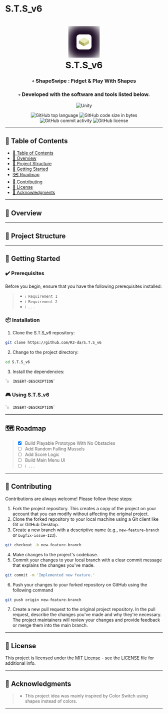 # S.T.S_v6
<div align="center">
<h1 align="center">
<img src="./img/app_icon_wbg.webp" width="100" />
<br>S.T.S_v6
</h1>
<h3>◦ ShapeSwipe : Fidget & Play With Shapes</h3>
<h3>◦ Developed with the software and tools listed below.</h3>

<p align="center">
<img src="https://img.shields.io/badge/Unity-0467DF.svg?style&logo=Unity&logoColor=white" alt="Unity" />
</p>
<img src="https://img.shields.io/github/languages/top/R3-da/S.T.S_v6?style&color=5D6D7E" alt="GitHub top language" />
<img src="https://img.shields.io/github/languages/code-size/R3-da/S.T.S_v6?style&color=5D6D7E" alt="GitHub code size in bytes" />
<img src="https://img.shields.io/github/commit-activity/m/R3-da/S.T.S_v6?style&color=5D6D7E" alt="GitHub commit activity" />
<img src="https://img.shields.io/github/license/R3-da/S.T.S_v6?style&color=5D6D7E" alt="GitHub license" />
</div>

---

## 📒 Table of Contents
- [📒 Table of Contents](#-table-of-contents)
- [📍 Overview](#-overview)
- [📂 Project Structure](#project-structure)
- [🚀 Getting Started](#-getting-started)
- [🗺 Roadmap](#-roadmap)
- [🤝 Contributing](#-contributing)
- [📄 License](#-license)
- [👏 Acknowledgments](#-acknowledgments)

---


## 📍 Overview


---

## 📂 Project Structure




---


## 🚀 Getting Started

### ✔️ Prerequisites

Before you begin, ensure that you have the following prerequisites installed:
> - `ℹ️ Requirement 1`
> - `ℹ️ Requirement 2`
> - `ℹ️ ...`

### 📦 Installation

1. Clone the S.T.S_v6 repository:
```sh
git clone https://github.com/R3-da/S.T.S_v6
```

2. Change to the project directory:
```sh
cd S.T.S_v6
```

3. Install the dependencies:
```sh
`ℹ️  INSERT-DESCRIPTION`
```

### 🎮 Using S.T.S_v6

```sh
`ℹ️  INSERT-DESCRIPTION`
```

---


## 🗺 Roadmap

> - [X] Build Playable Prototype With No Obstacles
> - [ ] Add Random Falling Mussels
> - [ ] Add Score Logic
> - [ ] Build Main Menu UI
> - [ ] `ℹ️ ...`


---

## 🤝 Contributing

Contributions are always welcome! Please follow these steps:
1. Fork the project repository. This creates a copy of the project on your account that you can modify without affecting the original project.
2. Clone the forked repository to your local machine using a Git client like Git or GitHub Desktop.
3. Create a new branch with a descriptive name (e.g., `new-feature-branch` or `bugfix-issue-123`).
```sh
git checkout -b new-feature-branch
```
4. Make changes to the project's codebase.
5. Commit your changes to your local branch with a clear commit message that explains the changes you've made.
```sh
git commit -m 'Implemented new feature.'
```
6. Push your changes to your forked repository on GitHub using the following command
```sh
git push origin new-feature-branch
```
7. Create a new pull request to the original project repository. In the pull request, describe the changes you've made and why they're necessary.
The project maintainers will review your changes and provide feedback or merge them into the main branch.

---

## 📄 License

This project is licensed under the [MIT License](LICENSE) - see the [LICENSE](LICENSE) file for additional info.

---

## 👏 Acknowledgments

> - This project idea was mainly inspired by Color Switch using shapes instead of colors.

---
